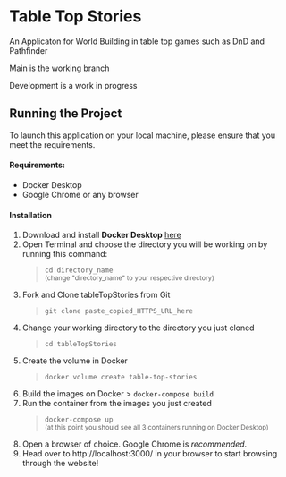 # Table Top Stories

An Applicaton for World Building in table top games such as DnD and Pathfinder

Main is the working branch

Development is a work in progress

## Running the Project

To launch this application on your local machine, please ensure that you meet the requirements.

#### Requirements:

-   Docker Desktop
-   Google Chrome or any browser

#### Installation

1.  Download and install **Docker Desktop** [here](https://www.docker.com/products/docker-desktop/)
2.  Open Terminal and choose the directory you will be working on by running this command:
    > `cd directory_name` <br><small>(change "directory_name" to your respective directory)</small>
3.  Fork and Clone tableTopStories from Git
    > `git clone paste_copied_HTTPS_URL_here`
4.  Change your working directory to the directory you just cloned
    > `cd tableTopStories`
5.  Create the volume in Docker
    > `docker volume create table-top-stories`
6.  Build the images on Docker > `docker-compose build`
7.  Run the container from the images you just created
    > `docker-compose up` <br><small>(at this point you should see all 3 containers running on Docker Desktop)</small>
8.  Open a browser of choice. Google Chrome is _recommended_.
9.  Head over to http://localhost:3000/ in your browser to start browsing through the website!

